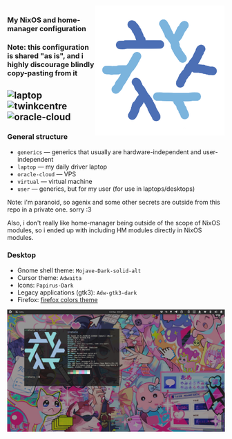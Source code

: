 <img align="right" src="./logo.png" width="300"/>

### My NixOS and home-manager configuration

### Note: this configuration is shared "as is", and i highly discourage blindly copy-pasting from it

![laptop](https://github.com/shwewo/dotfiles/actions/workflows/laptop.yml/badge.svg)
![twinkcentre](https://github.com/shwewo/dotfiles/actions/workflows/twinkcentre.yml/badge.svg)
![oracle-cloud](https://github.com/shwewo/dotfiles/actions/workflows/oracle-cloud.yml/badge.svg)
---

### General structure
- `generics` — generics that usually are hardware-independent and user-independent
- `laptop` — my daily driver laptop
- `oracle-cloud` — VPS
- `virtual` — virtual machine
- `user` — generics, but for my user (for use in laptops/desktops)

Note: i'm paranoid, so agenix and some other secrets are outside from this repo in a private one. sorry :3

Also, i don't really like home-manager being outside of the scope of NixOS modules, so i ended up with including HM modules directly in NixOS modules.

### Desktop

- Gnome shell theme: `Mojave-Dark-solid-alt`
- Cursor theme: `Adwaita`
- Icons: `Papirus-Dark`
- Legacy applications (gtk3): `Adw-gtk3-dark`
- Firefox: [firefox colors theme](https://color.firefox.com/?theme=XQAAAAIcAQAAAAAAAABBKYhm849SCia3ftKEGccwS-xMDPr3mIJS1IAYgPpJmMqoaMV1vHo2YUqSSJyfqfEElOKeefz2PRijvIRDRLIzVMoSNIP805DV03v8JvcdcyT0427oa9ZjoN5H-wSBJomBI-gZyHGhmkB-wbsEkIjDeCMOoz9lf-QAUI6YkJ1vDRwGSSpJC4LwS-wWhw6i88zRfx5YLnkSgJ7JQ0XdiaN7p9mECRTcBSpPrC8AIx_TxFRxSLV-mf75sFj)
<img src="./desktop.png"/>

